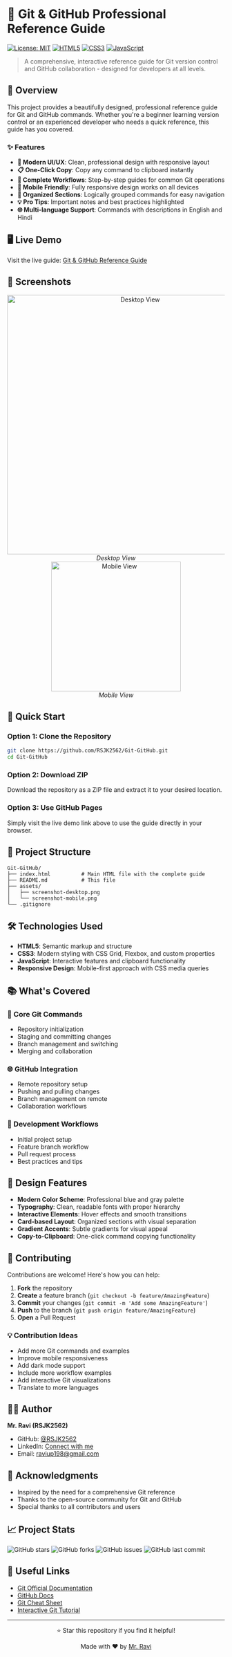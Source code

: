 # 🚀 Git & GitHub Professional Reference Guide

[![License: MIT](https://img.shields.io/badge/License-MIT-yellow.svg)](https://opensource.org/licenses/MIT)
[![HTML5](https://img.shields.io/badge/HTML5-E34F26?style=flat&logo=html5&logoColor=white)](https://developer.mozilla.org/en-US/docs/Web/HTML)
[![CSS3](https://img.shields.io/badge/CSS3-1572B6?style=flat&logo=css3&logoColor=white)](https://developer.mozilla.org/en-US/docs/Web/CSS)
[![JavaScript](https://img.shields.io/badge/JavaScript-F7DF1E?style=flat&logo=javascript&logoColor=black)](https://developer.mozilla.org/en-US/docs/Web/JavaScript)

> A comprehensive, interactive reference guide for Git version control and GitHub collaboration - designed for developers at all levels.

## 📖 Overview

This project provides a beautifully designed, professional reference guide for Git and GitHub commands. Whether you're a beginner learning version control or an experienced developer who needs a quick reference, this guide has you covered.

### ✨ Features

- **🎨 Modern UI/UX**: Clean, professional design with responsive layout
- **📋 One-Click Copy**: Copy any command to clipboard instantly
- **🔄 Complete Workflows**: Step-by-step guides for common Git operations
- **📱 Mobile Friendly**: Fully responsive design works on all devices
- **🎯 Organized Sections**: Logically grouped commands for easy navigation
- **💡 Pro Tips**: Important notes and best practices highlighted
- **🌐 Multi-language Support**: Commands with descriptions in English and Hindi

## 🖥️ Live Demo

Visit the live guide: [Git & GitHub Reference Guide](https://rsjk2562.github.io/Git-GitHub)

## 📸 Screenshots

<div align="center">
  <img src="assets/screenshot-desktop.jpeg" alt="Desktop View" width="600">
  <br>
  <em>Desktop View</em>
</div>

<div align="center">
  <img src="assets/screenshot-mobile.png" alt="Mobile View" width="300">
  <br>
  <em>Mobile View</em>
</div>

## 🚀 Quick Start

### Option 1: Clone the Repository
```bash
git clone https://github.com/RSJK2562/Git-GitHub.git
cd Git-GitHub
```

### Option 2: Download ZIP
Download the repository as a ZIP file and extract it to your desired location.

### Option 3: Use GitHub Pages
Simply visit the live demo link above to use the guide directly in your browser.

## 📁 Project Structure

```
Git-GitHub/
├── index.html          # Main HTML file with the complete guide
├── README.md           # This file
├── assets/
│   ├── screenshot-desktop.png
│   └── screenshot-mobile.png
└── .gitignore

```

## 🛠️ Technologies Used

- **HTML5**: Semantic markup and structure
- **CSS3**: Modern styling with CSS Grid, Flexbox, and custom properties
- **JavaScript**: Interactive features and clipboard functionality
- **Responsive Design**: Mobile-first approach with CSS media queries

## 📚 What's Covered

### 🔧 Core Git Commands
- Repository initialization
- Staging and committing changes
- Branch management and switching
- Merging and collaboration

### 🌐 GitHub Integration
- Remote repository setup
- Pushing and pulling changes
- Branch management on remote
- Collaboration workflows

### 🎯 Development Workflows
- Initial project setup
- Feature branch workflow
- Pull request process
- Best practices and tips

## 🎨 Design Features

- **Modern Color Scheme**: Professional blue and gray palette
- **Typography**: Clean, readable fonts with proper hierarchy
- **Interactive Elements**: Hover effects and smooth transitions
- **Card-based Layout**: Organized sections with visual separation
- **Gradient Accents**: Subtle gradients for visual appeal
- **Copy-to-Clipboard**: One-click command copying functionality

## 🤝 Contributing

Contributions are welcome! Here's how you can help:

1. **Fork** the repository
2. **Create** a feature branch (`git checkout -b feature/AmazingFeature`)
3. **Commit** your changes (`git commit -m 'Add some AmazingFeature'`)
4. **Push** to the branch (`git push origin feature/AmazingFeature`)
5. **Open** a Pull Request

### 💡 Contribution Ideas

- Add more Git commands and examples
- Improve mobile responsiveness
- Add dark mode support
- Include more workflow examples
- Add interactive Git visualizations
- Translate to more languages


## 👨‍💻 Author

**Mr. Ravi (RSJK2562)**

- GitHub: [@RSJK2562](https://github.com/RSJK2562)
- LinkedIn: [Connect with me](https://www.linkedin.com/in/ravi-shankar-gautam-web-developer/)
- Email: raviup198@gmail.com

## 🙏 Acknowledgments

- Inspired by the need for a comprehensive Git reference
- Thanks to the open-source community for Git and GitHub
- Special thanks to all contributors and users

## 📈 Project Stats

![GitHub stars](https://img.shields.io/github/stars/RSJK2562/Git-GitHub-Guide?style=social)
![GitHub forks](https://img.shields.io/github/forks/RSJK2562/Git-GitHub-Guide?style=social)
![GitHub issues](https://img.shields.io/github/issues/RSJK2562/Git-GitHub-Guide)
![GitHub last commit](https://img.shields.io/github/last-commit/RSJK2562/Git-GitHub-Guide)

## 🔗 Useful Links

- [Git Official Documentation](https://git-scm.com/doc)
- [GitHub Docs](https://docs.github.com/)
- [Git Cheat Sheet](https://education.github.com/git-cheat-sheet-education.pdf)
- [Interactive Git Tutorial](https://learngitbranching.js.org/)

---

<div align="center">
  <p>⭐ Star this repository if you find it helpful!</p>
  <p>Made with ❤️ by <a href="https://github.com/RSJK2562">Mr. Ravi</a></p>
</div>